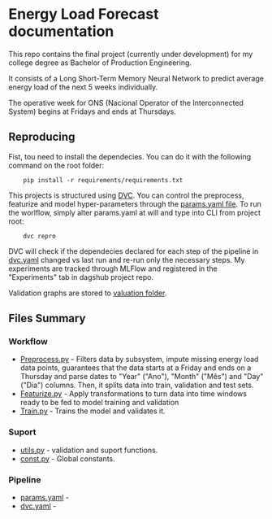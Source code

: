 # Energy Load Forecast documentation


This repo contains the final project (currently under development) for my college degree as Bachelor of Production Engineering.

It consists of a Long Short-Term Memory Neural Network to predict average energy load of the next 5 weeks individually. 

The operative week for ONS (Nacional Operator of the Interconnected System) begins at Fridays and ends at Thursdays.  

## Reproducing

Fist, tou need to install the dependecies. You can do it with the following command on the root folder:
        
        pip install -r requirements/requirements.txt


This projects is structured using [DVC](https://dvc.org/doc). You can control the preprocess, featurize and model hyper-parameters through the [params.yaml file](https://dagshub.com/marcos-mansur/load-forecast/src/main/params.yaml). To run the worlflow, simply alter params.yaml at will and type into CLI from project root:

        dvc repro

DVC will check if the dependecies declared for each step of the pipeline in [dvc.yaml](https://dagshub.com/marcos-mansur/load-forecast/src/main/dvc.yaml) changed vs last run and re-run only the necessary steps. My experiments are tracked through MLFlow and registered in the "Experiments" tab in dagshub project repo. 

Validation graphs are stored to [valuation folder](https://dagshub.com/marcos-mansur/load-forecast/src/main/valuation).


## Files Summary

### Workflow

- [Preprocess.py](https://dagshub.com/marcos-mansur/load-forecast/src/main/src/preprocess.py) - Filters data by subsystem, impute missing energy load data points, guarantees that the data starts at a Friday and ends on a Thursday and parse dates to "Year" ("Ano"), "Month" ("Mês") and "Day" ("Dia") columns. Then, it splits data into train, validation and test sets.
- [Featurize.py](https://dagshub.com/marcos-mansur/load-forecast/src/main/src/featurize.py) - Apply transformations to turn data into time windows ready to be fed to model training and validation
- [Train.py](https://dagshub.com/marcos-mansur/load-forecast/src/main/src/train.py) - Trains the model and validates it.

### Suport
- [utils.py](https://dagshub.com/marcos-mansur/load-forecast/src/main/src/utils.py) - validation and suport functions.
- [const.py](https://dagshub.com/marcos-mansur/load-forecast/src/main/src/const.py) - Global constants.

### Pipeline

- [params.yaml](https://dagshub.com/marcos-mansur/load-forecast/src/main/params.yaml) - 
- [dvc.yaml](https://dagshub.com/marcos-mansur/load-forecast/src/main/dvc.yamll) - 
 
